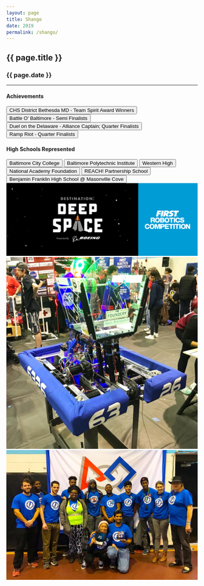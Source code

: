 ```yaml
---
layout: page
title: Shango
date: 2019
permalink: /shango/
---
```


<div class="container" markdown="1">
<section class="card bg-light page-card p-4" markdown="1">

<h1 class="mx-auto pb-2">{{ page.title }}</h1>
<h3 class="mx-auto">{{ page.date }}</h3>
<hr>

<h4 class="p-0">Achievements</h4>
<button type="button" class="page-button m-1 btn btn-primary">CHS District Bethesda MD - Team Spirit Award Winners</button>
<button type="button" class="page-button m-1 btn btn-primary">Battle O' Baltimore - Semi Finalists</button>
<button type="button" class="page-button m-1 btn btn-primary">Duel on the Delaware - Alliance Captain; Quarter Finalists</button>
<button type="button" class="page-button m-1 btn btn-primary">Ramp Riot - Quarter Finalists</button>



<h4 class="mt-2 p-0">High Schools Represented</h4>
<button type="button" class="page-outline-button m-1 btn btn-outline-primary">Baltimore City College</button>
<button type="button" class="page-outline-button m-1 btn btn-outline-primary">Baltimore Polytechnic Institute</button>
<button type="button" class="page-outline-button m-1 btn btn-outline-primary">Western High</button>
<button type="button" class="page-outline-button m-1 btn btn-outline-primary">National Academy Foundation</button>
<button type="button" class="page-outline-button m-1 btn btn-outline-primary">REACH! Partnership School</button>
<button type="button" class="page-outline-button m-1 btn btn-outline-primary">Benjamin Franklin High School @ Masonville Cove</button>

<div class="p-0">
<img src="/assets/img/robots/shango-1.jpg" class="d-flex img-fluid mx-auto my-2 rounded" />
<img src="/assets/img/robots/shango-2.jpg" class="d-flex img-fluid mx-auto my-2 rounded" />
<img src="/assets/img/robots/shango-3.jpg" class="d-flex img-fluid mx-auto mt-2 rounded" />
</div>

</section>
</div>